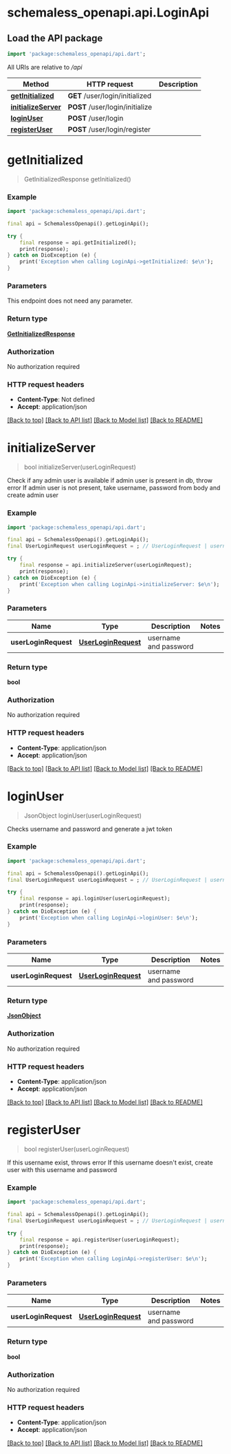# schemaless_openapi.api.LoginApi

## Load the API package
```dart
import 'package:schemaless_openapi/api.dart';
```

All URIs are relative to */api*

Method | HTTP request | Description
------------- | ------------- | -------------
[**getInitialized**](LoginApi.md#getinitialized) | **GET** /user/login/initialized | 
[**initializeServer**](LoginApi.md#initializeserver) | **POST** /user/login/initialize | 
[**loginUser**](LoginApi.md#loginuser) | **POST** /user/login | 
[**registerUser**](LoginApi.md#registeruser) | **POST** /user/login/register | 


# **getInitialized**
> GetInitializedResponse getInitialized()



### Example
```dart
import 'package:schemaless_openapi/api.dart';

final api = SchemalessOpenapi().getLoginApi();

try {
    final response = api.getInitialized();
    print(response);
} catch on DioException (e) {
    print('Exception when calling LoginApi->getInitialized: $e\n');
}
```

### Parameters
This endpoint does not need any parameter.

### Return type

[**GetInitializedResponse**](GetInitializedResponse.md)

### Authorization

No authorization required

### HTTP request headers

 - **Content-Type**: Not defined
 - **Accept**: application/json

[[Back to top]](#) [[Back to API list]](../README.md#documentation-for-api-endpoints) [[Back to Model list]](../README.md#documentation-for-models) [[Back to README]](../README.md)

# **initializeServer**
> bool initializeServer(userLoginRequest)



Check if any admin user is available  if admin user is present in db, throw error  If admin user is not present, take username, password from body  and create admin user

### Example
```dart
import 'package:schemaless_openapi/api.dart';

final api = SchemalessOpenapi().getLoginApi();
final UserLoginRequest userLoginRequest = ; // UserLoginRequest | username and password

try {
    final response = api.initializeServer(userLoginRequest);
    print(response);
} catch on DioException (e) {
    print('Exception when calling LoginApi->initializeServer: $e\n');
}
```

### Parameters

Name | Type | Description  | Notes
------------- | ------------- | ------------- | -------------
 **userLoginRequest** | [**UserLoginRequest**](UserLoginRequest.md)| username and password | 

### Return type

**bool**

### Authorization

No authorization required

### HTTP request headers

 - **Content-Type**: application/json
 - **Accept**: application/json

[[Back to top]](#) [[Back to API list]](../README.md#documentation-for-api-endpoints) [[Back to Model list]](../README.md#documentation-for-models) [[Back to README]](../README.md)

# **loginUser**
> JsonObject loginUser(userLoginRequest)



Checks username and password and generate a jwt token

### Example
```dart
import 'package:schemaless_openapi/api.dart';

final api = SchemalessOpenapi().getLoginApi();
final UserLoginRequest userLoginRequest = ; // UserLoginRequest | username and password

try {
    final response = api.loginUser(userLoginRequest);
    print(response);
} catch on DioException (e) {
    print('Exception when calling LoginApi->loginUser: $e\n');
}
```

### Parameters

Name | Type | Description  | Notes
------------- | ------------- | ------------- | -------------
 **userLoginRequest** | [**UserLoginRequest**](UserLoginRequest.md)| username and password | 

### Return type

[**JsonObject**](JsonObject.md)

### Authorization

No authorization required

### HTTP request headers

 - **Content-Type**: application/json
 - **Accept**: application/json

[[Back to top]](#) [[Back to API list]](../README.md#documentation-for-api-endpoints) [[Back to Model list]](../README.md#documentation-for-models) [[Back to README]](../README.md)

# **registerUser**
> bool registerUser(userLoginRequest)



If this username exist, throws error  If this username doesn't exist, create user with this username and password

### Example
```dart
import 'package:schemaless_openapi/api.dart';

final api = SchemalessOpenapi().getLoginApi();
final UserLoginRequest userLoginRequest = ; // UserLoginRequest | username and password

try {
    final response = api.registerUser(userLoginRequest);
    print(response);
} catch on DioException (e) {
    print('Exception when calling LoginApi->registerUser: $e\n');
}
```

### Parameters

Name | Type | Description  | Notes
------------- | ------------- | ------------- | -------------
 **userLoginRequest** | [**UserLoginRequest**](UserLoginRequest.md)| username and password | 

### Return type

**bool**

### Authorization

No authorization required

### HTTP request headers

 - **Content-Type**: application/json
 - **Accept**: application/json

[[Back to top]](#) [[Back to API list]](../README.md#documentation-for-api-endpoints) [[Back to Model list]](../README.md#documentation-for-models) [[Back to README]](../README.md)

